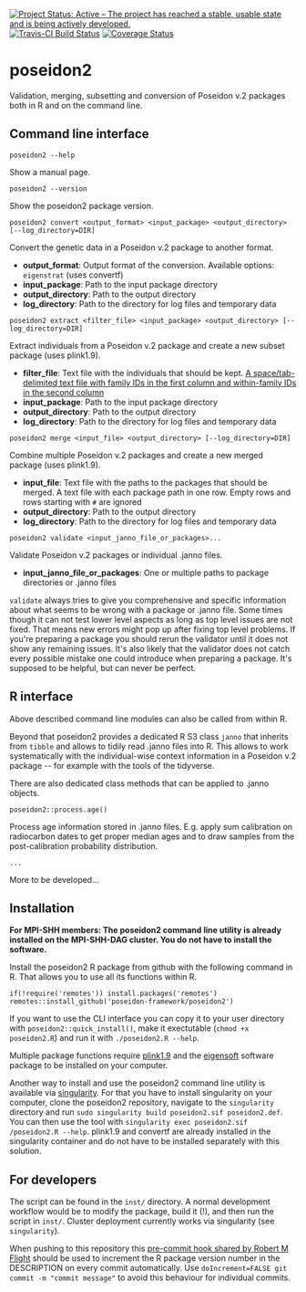 [![Project Status: Active – The project has reached a stable, usable state and is being actively developed.](https://www.repostatus.org/badges/latest/active.svg)](https://www.repostatus.org/#active)
[![Travis-CI Build Status](https://travis-ci.com/poseidon-framework/poseidon2.svg?branch=master)](https://travis-ci.com/poseidon-framework/poseidon2)
[![Coverage Status](https://img.shields.io/codecov/c/github/poseidon-framework/poseidon2/master.svg)](https://codecov.io/github/poseidon-framework/poseidon2?branch=master)

# poseidon2

Validation, merging, subsetting and conversion of Poseidon v.2 packages both in R and on the command line.

## Command line interface

```
poseidon2 --help
```

Show a manual page.

```
poseidon2 --version
```

Show the poseidon2 package version.

```
poseidon2 convert <output_format> <input_package> <output_directory> [--log_directory=DIR]
```

Convert the genetic data in a Poseidon v.2 package to another format.

- **output_format**: Output format of the conversion. Available options: `eigenstrat` (uses convertf)
- **input_package**: Path to the input package directory
- **output_directory**: Path to the output directory
- **log_directory**: Path to the directory for log files and temporary data

```
poseidon2 extract <filter_file> <input_package> <output_directory> [--log_directory=DIR]
```

Extract individuals from a Poseidon v.2 package and create a new subset package (uses plink1.9).

- **filter_file**: Text file with the individuals that should be kept. [A space/tab-delimited text file with family IDs in the first column and within-family IDs in the second column](https://www.cog-genomics.org/plink/1.9/filter#indiv)
- **input_package**: Path to the input package directory
- **output_directory**: Path to the output directory
- **log_directory**: Path to the directory for log files and temporary data

```
poseidon2 merge <input_file> <output_directory> [--log_directory=DIR]
```

Combine multiple Poseidon v.2 packages and create a new merged package (uses plink1.9).

- **input_file**: Text file with the paths to the packages that should be merged. A text file with each package path in one row. Empty rows and rows starting with `#` are ignored
- **output_directory**: Path to the output directory
- **log_directory**: Path to the directory for log files and temporary data

```
poseidon2 validate <input_janno_file_or_packages>...
```

Validate Poseidon v.2 packages or individual .janno files.

- **input_janno_file_or_packages**: One or multiple paths to package directories or .janno files

`validate` always tries to give you comprehensive and specific information about what seems to be wrong with a package or .janno file. Some times though it can not test lower level aspects as long as top level issues are not fixed. That means new errors might pop up after fixing top level problems. If you're preparing a package you should rerun the validator until it does not show any remaining issues. It's also likely that the validator does not catch every possible mistake one could introduce when preparing a package. It's supposed to be helpful, but can never be perfect.

## R interface 

Above described command line modules can also be called from within R. 

Beyond that poseidon2 provides a dedicated R S3 class `janno` that inherits from `tibble` and allows to tidily read .janno files into R. This allows to work systematically with the individual-wise context information in a Poseidon v.2 package -- for example with the tools of the tidyverse.

There are also dedicated class methods that can be applied to .janno objects.

```
poseidon2::process.age()
```

Process age information stored in .janno files. E.g. apply sum calibration on radiocarbon dates to get proper median ages and to draw samples from the post-calibration probability distribution.

```
...
```

More to be developed...

## Installation

**For MPI-SHH members: The poseidon2 command line utility is already installed on the MPI-SHH-DAG cluster. You do not have to install the software.**

Install the poseidon2 R package from github with the following command in R. That allows you to use all its functions within R.

```
if(!require('remotes')) install.packages('remotes')
remotes::install_github('poseidon-framework/poseidon2')
```

If you want to use the CLI interface you can copy it to your user directory with `poseidon2::quick_install()`, make it exectutable (`chmod +x poseidon2.R`) and run it with `./poseidon2.R --help`. 

Multiple package functions require [plink1.9](https://www.cog-genomics.org/plink2) and the [eigensoft](https://github.com/DReichLab/EIG) software package to be installed on your computer.

Another way to install and use the poseidon2 command line utility is available via [singularity](https://sylabs.io/docs/). For that you have to install singularity on your computer, clone the poseidon2 repository, navigate to the `singularity` directory and run `sudo singularity build poseidon2.sif poseidon2.def`. You can then use the tool with `singularity exec poseidon2.sif /poseidon2.R --help`. plink1.9 and convertf are already installed in the singularity container and do not have to be installed separately with this solution.

## For developers

The script can be found in the `inst/` directory. A normal development workflow would be to modify the package, build it (!), and then run the script in `inst/`. Cluster deployment currently works via singularity (see `singularity`).

When pushing to this repository this [pre-commit hook shared by Robert M Flight](https://rmflight.github.io/post/package-version-increment-pre-and-post-commit-hooks) should be used to increment the R package version number in the DESCRIPTION on every commit automatically. Use `doIncrement=FALSE git commit -m "commit message"` to avoid this behaviour for individual commits.
